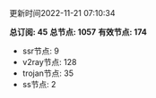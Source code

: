更新时间2022-11-21 07:10:34

**总订阅: 45**
**总节点: 1057**
**有效节点: 174**
- ssr节点: 9
- v2ray节点: 128
- trojan节点: 35
- ss节点: 2
